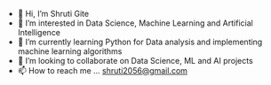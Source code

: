 - 👋 Hi, I’m Shruti Gite
- 👀 I’m interested in Data Science, Machine Learning and Artificial Intelligence
- 🌱 I’m currently learning Python for Data analysis and implementing machine learning algorithms
- 💞️ I’m looking to collaborate on Data Science, ML and AI projects
- 📫 How to reach me ... shruti2056@gmail.com

<!---
111shru/111shru is a ✨ special ✨ repository because its `README.md` (this file) appears on your GitHub profile.
You can click the Preview link to take a look at your changes.
--->
